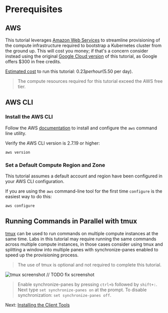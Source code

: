 # Prerequisites

## AWS

This tutorial leverages [Amazon Web Services](https://aws.amazon.com//) to streamline provisioning of the compute infrastructure required to bootstrap a Kubernetes cluster from the ground up. This will cost you money; if that's a concern consider instead using the original [Google Cloud version](https://github.com/kelseyhightower/kubernetes-the-hard-way) of this tutorial, as Google offers $300 in free credits.

[Estimated cost](https://cloud.google.com/products/calculator#id=873932bc-0840-4176-b0fa-a8cfd4ca61ae) to run this tutorial: $0.23 per hour ($5.50 per day).

> The compute resources required for this tutorial exceed the AWS free tier.

## AWS CLI

### Install the AWS CLI

Follow the AWS [documentation](https://docs.aws.amazon.com/cli/latest/userguide/getting-started-install.html) to install and configure the `aws` command line utility.

Verify the AWS CLI version is 2.7.19 or higher:

```
aws version
```

### Set a Default Compute Region and Zone

This tutorial assumes a default account and region have been configured in your AWS CLI configuration.

If you are using the `aws` command-line tool for the first time `configure` is the easiest way to do this:

```
aws configure
```

## Running Commands in Parallel with tmux

[tmux](https://github.com/tmux/tmux/wiki) can be used to run commands on multiple compute instances at the same time. Labs in this tutorial may require running the same commands across multiple compute instances, in those cases consider using tmux and splitting a window into multiple panes with synchronize-panes enabled to speed up the provisioning process.

> The use of tmux is optional and not required to complete this tutorial.

![tmux screenshot](images/tmux-screenshot.png) // TODO fix screenshot

> Enable synchronize-panes by pressing `ctrl+b` followed by `shift+:`. Next type `set synchronize-panes on` at the prompt. To disable synchronization: `set synchronize-panes off`.

Next: [Installing the Client Tools](02-client-tools.md)
